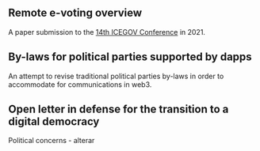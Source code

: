 ## Remote e-voting overview
A paper submission to the [14th ICEGOV Conference](https://www.icegov.org/) in 2021.

## By-laws for political parties supported by dapps
An attempt to revise traditional political parties by-laws in order to accommodate for communications in web3.

## Open letter in defense for the transition to a digital democracy
Political concerns - alterar
